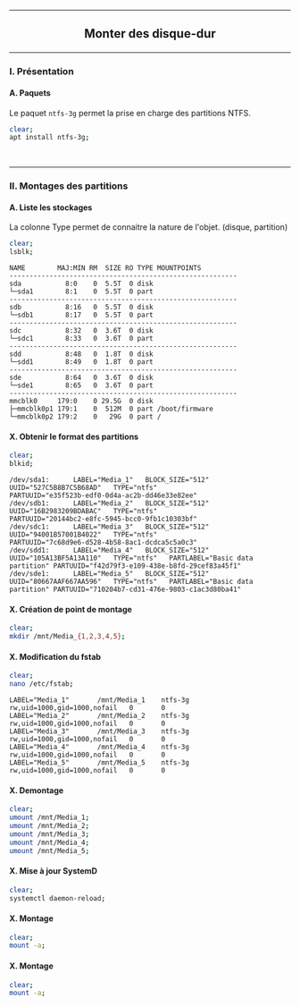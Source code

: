 ------------------------------------------------------------------------------------------------------------------------------------------------------------------------------------------------------------------------------------------
## <p align='center'> Monter des disque-dur </p>

------------------------------------------------------------------------------------------------------------------------------------------------------------------------------------------------------------------------------------------
### I. Présentation
#### A. Paquets
Le paquet `ntfs-3g` permet la prise en charge des partitions NTFS.

```bash
clear;
apt install ntfs-3g;
```

<br />

------------------------------------------------------------------------------------------------------------------------------------------------------------------------------------------------------------------------------------------
### II. Montages des partitions
#### A. Liste les stockages
La colonne Type permet de connaitre la nature de l'objet. (disque, partition) 

```bash
clear;
lsblk;
```

```
NAME        MAJ:MIN RM  SIZE RO TYPE MOUNTPOINTS
---------------------------------------------------------
sda           8:0    0  5.5T  0 disk
└─sda1        8:1    0  5.5T  0 part
---------------------------------------------------------
sdb           8:16   0  5.5T  0 disk
└─sdb1        8:17   0  5.5T  0 part
---------------------------------------------------------
sdc           8:32   0  3.6T  0 disk
└─sdc1        8:33   0  3.6T  0 part
---------------------------------------------------------
sdd           8:48   0  1.8T  0 disk
└─sdd1        8:49   0  1.8T  0 part
---------------------------------------------------------
sde           8:64   0  3.6T  0 disk
└─sde1        8:65   0  3.6T  0 part
---------------------------------------------------------
mmcblk0     179:0    0 29.5G  0 disk
├─mmcblk0p1 179:1    0  512M  0 part /boot/firmware
└─mmcblk0p2 179:2    0   29G  0 part /
```


#### X. Obtenir le format des partitions

```bash
clear;
blkid;
```

```
/dev/sda1:      LABEL="Media_1"   BLOCK_SIZE="512" UUID="527C5B8B7C5B68AD"   TYPE="ntfs"                                    PARTUUID="e35f523b-edf0-0d4a-ac2b-dd46e33e82ee"
/dev/sdb1:      LABEL="Media_2"   BLOCK_SIZE="512" UUID="16B2983209BDABAC"   TYPE="ntfs"                                    PARTUUID="20144bc2-e8fc-5945-bcc0-9fb1c10303bf"
/dev/sdc1:      LABEL="Media_3"   BLOCK_SIZE="512" UUID="94001B57001B4022"   TYPE="ntfs"                                    PARTUUID="7c68d9e6-d528-4b58-8ac1-dcdca5c5a0c3"
/dev/sdd1:      LABEL="Media_4"   BLOCK_SIZE="512" UUID="105A13BF5A13A110"   TYPE="ntfs"   PARTLABEL="Basic data partition" PARTUUID="f42d79f3-e109-438e-b8fd-29cef83a45f1"
/dev/sde1:      LABEL="Media_5"   BLOCK_SIZE="512" UUID="80667AAF667AA596"   TYPE="ntfs"   PARTLABEL="Basic data partition" PARTUUID="710204b7-cd31-476e-9803-c1ac3d80ba41"
```

#### X. Création de point de montage
```bash
clear;
mkdir /mnt/Media_{1,2,3,4,5};
```

#### X. Modification du fstab
```bash
clear;
nano /etc/fstab;
```

```
LABEL="Media_1"       /mnt/Media_1    ntfs-3g rw,uid=1000,gid=1000,nofail   0       0
LABEL="Media_2"       /mnt/Media_2    ntfs-3g rw,uid=1000,gid=1000,nofail   0       0
LABEL="Media_3"       /mnt/Media_3    ntfs-3g rw,uid=1000,gid=1000,nofail   0       0
LABEL="Media_4"       /mnt/Media_4    ntfs-3g rw,uid=1000,gid=1000,nofail   0       0
LABEL="Media_5"       /mnt/Media_5    ntfs-3g rw,uid=1000,gid=1000,nofail   0       0
```

#### X. Demontage
```bash
clear;
umount /mnt/Media_1;
umount /mnt/Media_2;
umount /mnt/Media_3;
umount /mnt/Media_4;
umount /mnt/Media_5;
```

#### X. Mise à jour SystemD
```bash
clear;
systemctl daemon-reload;
```

#### X. Montage
```bash
clear;
mount -a;
```


#### X. Montage
```bash
clear;
mount -a;
```

